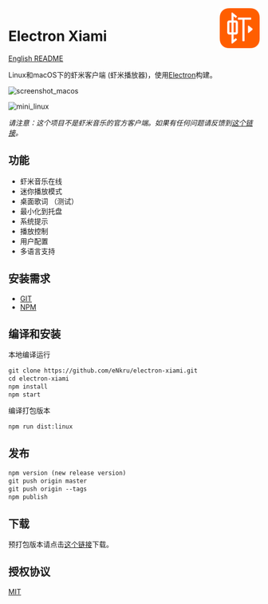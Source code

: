 <img src="assets/icon.png" alt="logo" height="80" align="right" />

# Electron Xiami

[English README](README.en.md)

Linux和macOS下的虾米客户端 (虾米播放器)，使用[Electron](https://electron.atom.io)构建。

![screenshot_macos](https://user-images.githubusercontent.com/13460738/34644583-38a2a2b6-f39e-11e7-8831-e21475427ccb.jpg)

![mini_linux](https://user-images.githubusercontent.com/13460738/35129299-db556ea0-fd1f-11e7-877d-4c7d21c9b72f.png)

*请注意：这个项目不是虾米音乐的官方客户端。如果有任何问题请反馈到[这个链接](https://github.com/eNkru/electron-xiami/issues)。*

## 功能
* 虾米音乐在线
* 迷你播放模式
* 桌面歌词 （测试）
* 最小化到托盘
* 系统提示
* 播放控制
* 用户配置
* 多语言支持

## 安装需求
* [GIT](https://git-scm.com/)
* [NPM](https://www.npmjs.com/)

## 编译和安装
本地编译运行
```
git clone https://github.com/eNkru/electron-xiami.git
cd electron-xiami
npm install
npm start
```
编译打包版本
```
npm run dist:linux
```

## 发布
```
npm version (new release version)
git push origin master
git push origin --tags
npm publish
```

## 下载
预打包版本请点击[这个链接](https://github.com/eNkru/electron-xiami/releases)下载。

## 授权协议
[MIT](https://github.com/eNkru/electron-xiami/blob/master/LICENSE)
